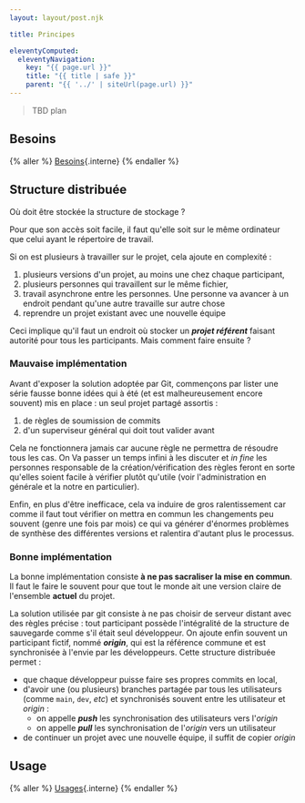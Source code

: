 ```yaml
---
layout: layout/post.njk

title: Principes

eleventyComputed:
  eleventyNavigation:
    key: "{{ page.url }}"
    title: "{{ title | safe }}"
    parent: "{{ '../' | siteUrl(page.url) }}"
---
```


> TBD plan

## Besoins

{% aller %}
[Besoins](./besoins/){.interne}
{% endaller %}

## Structure distribuée

Où doit être stockée la structure de stockage ?

Pour que son accès soit facile, il faut qu'elle soit sur le même ordinateur que celui ayant le répertoire de travail.

Si on est plusieurs à travailler sur le projet, cela ajoute en complexité :

 1. plusieurs versions d'un projet, au moins une chez chaque participant,
 2. plusieurs personnes qui travaillent sur le même fichier,
 3. travail asynchrone entre les personnes. Une personne va avancer à un endroit pendant qu'une autre travaille sur autre chose
 4. reprendre un projet existant avec une nouvelle équipe

Ceci implique qu'il faut un endroit où stocker un **_projet référent_** faisant autorité pour tous les participants. Mais comment faire ensuite ?

### Mauvaise implémentation

Avant d'exposer la solution adoptée par Git, commençons par lister une série fausse bonne idées qui à été (et est malheureusement encore souvent) mis en place : un seul projet partagé assortis :

1. de règles de soumission de commits
2. d'un superviseur général qui doit tout valider avant

Cela ne fonctionnera jamais car aucune règle ne permettra de résoudre tous les cas. On Va passer un temps infini à les discuter et _in fine_ les personnes responsable de la création/vérification des règles feront en sorte qu'elles soient facile à vérifier plutôt qu'utile (voir l'administration en générale et la notre en particulier).

Enfin, en plus d'être inefficace, cela va induire de gros ralentissement car comme il faut tout vérifier on mettra en commun les changements peu souvent (genre une fois par mois) ce qui va générer d'énormes problèmes de synthèse des différentes versions et ralentira d'autant plus le processus.

### Bonne implémentation

La bonne implémentation consiste **à ne pas sacraliser la mise en commun**. Il faut le faire le souvent pour que tout le monde ait une version claire de l'ensemble **actuel** du projet.

La solution utilisée par git consiste à ne pas choisir de serveur distant avec des règles précise : tout participant possède l'intégralité de la structure de sauvegarde comme s'il était seul développeur. On ajoute enfin souvent un participant fictif, nommé **_origin_**, qui est la référence commune et est synchronisée à l'envie par les développeurs. Cette structure distribuée permet :

- que chaque développeur puisse faire ses propres commits en local,
- d'avoir une (ou plusieurs) branches partagée par tous les utilisateurs (comme `main`, `dev`, _etc_) et synchronisés souvent entre les utilisateur et _origin_ :
  - on appelle **_push_** les synchronisation des utilisateurs vers l'_origin_
  - on appelle **_pull_** les synchronisation de l'_origin_ vers un utilisateur
- de continuer un projet avec une nouvelle équipe, il suffit de copier _origin_

## Usage

{% aller %}
[Usages](./usages/){.interne}
{% endaller %}
